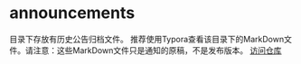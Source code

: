 # announcements
目录下存放有历史公告归档文件。
推荐使用Typora查看该目录下的MarkDown文件。请注意：这些MarkDown文件只是通知的原稿，不是发布版本。
[访问仓库](https://github.com/kenese-party/docs/tree/master/announcements)

